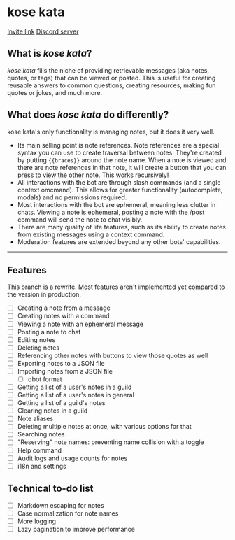 # kose kata

[Invite link](https://discord.com/api/oauth2/authorize?client_id=1079265734456250439&permissions=0&scope=bot%20applications.commands)
[Discord server](https://discord.gg/2YWKMAJT4P)

## What is *kose kata*?

*kose kata* fills the niche of providing retrievable messages (aka notes, quotes, or tags) that can be viewed or posted.
This is useful for creating reusable answers to common questions, creating resources, making fun quotes or jokes, and
much more.

## What does *kose kata* do differently?

kose kata's only functionality is managing notes, but it does it very well.

- Its main selling point is note references. Note references are a special syntax you can use to create traversal
  between notes. They're created by putting `{{braces}}` around the note name. When a note is viewed and there are note
  references in that note, it will create a button that you can press to view the other note. This works recursively!
- All interactions with the bot are through slash commands (and a single context omcmand). This allows for greater
  functionality (autocomplete, modals) and no permissions required.
- Most interactions with the bot are ephemeral, meaning less clutter in chats. Viewing a note is ephemeral, posting a
  note with the /post command will send the note to chat visibly.
- There are many quality of life features, such as its ability to create notes from existing messages using a context
  command.
- Moderation features are extended beyond any other bots' capabilities.

---

## Features

This branch is a rewrite. Most features aren't implemented yet compared to the version in production.

- [ ] Creating a note from a message
- [ ] Creating notes with a command
- [ ] Viewing a note with an ephemeral message
- [ ] Posting a note to chat
- [ ] Editing notes
- [ ] Deleting notes
- [ ] Referencing other notes with buttons to view those quotes as well
- [ ] Exporting notes to a JSON file
- [ ] Importing notes from a JSON file
  - [ ] qbot format
- [ ] Getting a list of a user's notes in a guild
- [ ] Getting a list of a user's notes in general
- [ ] Getting a list of a guild's notes
- [ ] Clearing notes in a guild
- [ ] Note aliases
- [ ] Deleting multiple notes at once, with various options for that
- [ ] Searching notes
- [ ] "Reserving" note names: preventing name collision with a toggle
- [ ] Help command
- [ ] Audit logs and usage counts for notes
- [ ] i18n and settings

## Technical to-do list

- [ ] Markdown escaping for notes
- [ ] Case normalization for note names
- [ ] More logging
- [ ] Lazy pagination to improve performance
